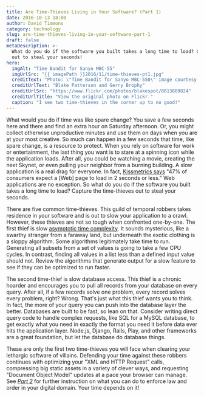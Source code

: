 ```yaml
---
title: Are Time-Thieves Living in Your Software? (Part 1)
date: 2016-10-13 18:00
author: David Timmons
category: technology
slug: are-time-thieves-living-in-your-software-part-1
draft: false
metaDescription: >-
  What do you do if the software you built takes a long time to load? Capture the time-thieves
  out to steal your seconds!
hero:
  imgAlt: "Time Bandit for Sanyo MBC-55"
  imgUrlSrc: "{{ imagePath }}2016/11/time-thieves-pt1.jpg"
  creditText: "Photo: \"Time Bandit for Sanyo MBC-550\" image courtesy of"
  creditUrlText: "Blake Patterson and Gerry Brophy"
  creditUrlSrc: "https://www.flickr.com/photos/blakespot/8613889824"
  creditUrlTitle: "View the original photo on Flickr."
  caption: "I see two time-thieves in the corner up to no good!"
---
```


What would you do if time was like spare change? You save a few seconds
here and there and find an extra hour on Saturday afternoon. Or, you
might collect otherwise unproductive minutes and use them on days when
you are at your most creative. So much can happen in a few seconds that
time, like spare change, is a resource to protect. When you rely on
software for work or entertainment, the last thing you want is to stare
at a spinning icon while the application loads. After all, you could be
watching a movie, creating the next Skynet, or even pulling your
neighbor from a burning building. A slow application is a real drag for
everyone. In fact, [Kissmetrics says][3] "47% of consumers expect a
\[Web\] page to load in 2 seconds or less." Web applications are no
exception. So what do you do if the software you built takes a long
time to load? Capture the time-thieves out to steal your seconds.

There are five common time-thieves. This guild of temporal robbers takes
residence in your software and is out to slow your application to a
crawl. However, these thieves are not so tough when confronted
one-by-one. The first thief is slow [asymptotic time complexity][4]. It
sounds mysterious, like a swarthy stranger from a faraway land, but
underneath the exotic clothing is a sloppy algorithm. Some algorithms
legitimately take time to run. Generating all subsets from a set of
values is going to take a few CPU cycles. In contrast, finding all
values in a list less than a defined input value should not. Review the
algorithms that generate output for a slow feature to see if they can be
optimized to run faster.

The second time-thief is slow database access. This thief is a chronic
hoarder and encourages you to pull all records from your database on
every query. After all, if a few records solve one problem, every record
solves every problem, right? Wrong. That's just what this thief wants
you to think. In fact, the more of your query you can push into the
database layer the better. Databases are built to be fast, so lean on
that. Consider writing direct query code to handle complex requests,
like SQL for a MySQL database, to get exactly what you need in exactly
the format you need it before data ever hits the application layer.
Node.js, Django, Rails, Play, and other frameworks are a great
foundation, but let the database do database things.

These are only the first two time-thieves you will face when clearing
your lethargic software of villains. Defending your time against these
robbers continues with optimizing your "XML and HTTP Request" calls,
compressing big static assets in a variety of clever ways, and
requesting "Document Object Model" updates at a pace your browser can
manage. See *[Part 2][5]* for further instruction on what you can do
to enforce law and order in your digital domain. Your time depends
on it!


[3]: https://blog.kissmetrics.com/loading-time/ "Visit blog.kissmetrics.com."

[4]: http://discrete.gr/complexity/ "Visit discrete.gr."

[5]: {{buildPath}}are-time-thieves-living-in-your-software-part-2/ "Are Time-Thieves Living in Your Software? (Part 2)"
